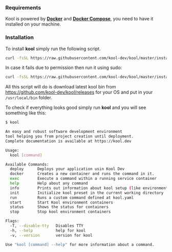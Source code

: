 ### Requirements

Kool is powered by **[Docker](https://docs.docker.com/get-docker/)** and **[Docker Compose](https://docs.docker.com/compose/install/)**, you need to have it installed on your machine.

### Installation

To install **kool** simply run the following script.

```bash
curl -fsSL https://raw.githubusercontent.com/kool-dev/kool/master/install.sh | bash
```

In case it fails due to permission then run it using sudo:

```bash
curl -fsSL https://raw.githubusercontent.com/kool-dev/kool/master/install.sh | sudo bash
```

All this script will do is download latest kool bin from https://github.com/kool-dev/kool/releases for your OS and put in your `/usr/local/bin` folder.

To check if everything looks good simply run **kool** and you will see something like this:

```bash
$ kool

An easy and robust software development environment
tool helping you from project creation until deployment.
Complete documentation is available at https://kool.dev

Usage:
  kool [command]

Available Commands:
  deploy      Deploys your application usin Kool Dev
  docker      Creates a new container and runs the command in it.
  exec        Execute a command within a running service container
  help        Help about any command
  info        Prints out information about kool setup (like environment variables)
  init        Initialize kool preset in the current working directory
  run         Runs a custom command defined at kool.yaml
  start       Start Kool environment containers
  status      Shows the status for containers
  stop        Stop kool environment containers

Flags:
  -T, --disable-tty   Disables TTY
  -h, --help          help for kool
  -v, --version       version for kool

Use "kool [command] --help" for more information about a command.
```
